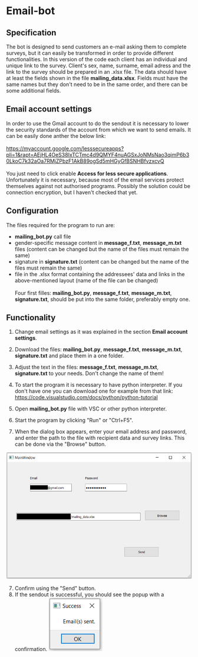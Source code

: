 # Email-bot
## Specification
The bot is designed to send customers an e-mail asking them to complete surveys, but it can easily be transformed in order to provide different functionalities.
In this version of the code each client has an individual and unique link to the survey. Client's sex, name, surname, email adress and the link to the survey should be prepared in an .xlsx file. The data should have at least the fields shown in the file **mailing_data.xlsx**. Fields must have the same names but they don't need to be in the same order, and there can be some additional fields.
## Email account settings
In order to use the Gmail account to do the sendout it is necessary to lower the security standards of the account from which we want to send emails.
It can be easily done anther the below link:\
\
https://myaccount.google.com/lesssecureapps?pli=1&rapt=AEjHL4OeS38IxTCTmc4d9QMYF4nuAGSxJoNMsNao3qimP6b30LkoC7k32aOa7RMjZPbzF1AkB89ogSd5mHGyGfBSNHBfvzxcvQ \
\
You just need to click enable **Access for less secure applications**.
Unfortunately it is necessary, because most of the email services protect themselves against not authorised programs. Possibly the solution could be connection encryption, but I haven't checked that yet.
## Configuration
The files required for the program to run are:
- **mailing_bot.py** call file
- gender-specific message content in **message_f.txt**, **message_m.txt** files (content can be changed but the name of the files must remain the same)
- signature in **signature.txt** (content can be changed but the name of the files must remain the same)
- file in the .xlsx format containing the addressees' data and links in the above-mentioned layout (name of the file can be changed)
\
\
Four first filles: **mailing_bot.py**, **message_f.txt**, **message_m.txt**, **signature.txt**, should be put into the same folder, preferably empty one.
## Functionality
1. Change email settings as it was explained in the section **Email account settings**.
2. Download the files: **mailing_bot.py**, **message_f.txt**, **message_m.txt**, **signature.txt** and place them in a one folder.
3. Adjust the text in the files: **message_f.txt**, **message_m.txt**, **signature.txt** to your needs. Don't change the name of them!
4. To start the program it is necessary to have python interpreter. If you don't have one you can download one for example from that link:
\
https://code.visualstudio.com/docs/python/python-tutorial

3. Open **mailing_bot.py** file with VSC or other python interpreter.
4. Start the program by clicking "Run" or "Ctrl+F5".
5. When the dialog box appears, enter your email address and password, and enter the path to the file with recipient data and survey links. This can be done via the "Browse" button.

<img src = "images/MainWindow_image.png" width = "534" height = "343">

7. Confirm using the "Send" button.
8. If the sendout is successful, you should see the popup with a confirmation.
![](images/Success_image.png)
